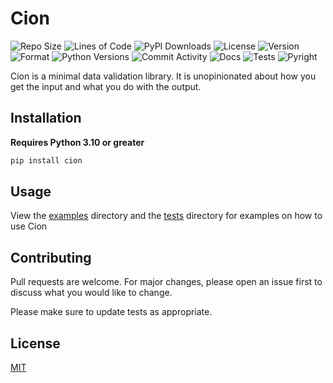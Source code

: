 # Cion
![Repo Size](https://img.shields.io/github/languages/code-size/meizuflux/cion?style=flat)
![Lines of Code](https://img.shields.io/tokei/lines/github/meizuflux/cion?style=flat)
![PyPI Downloads](https://img.shields.io/pypi/dm/cion?style=flat)
![License](https://img.shields.io/pypi/l/cion?style=flat)
![Version](https://img.shields.io/pypi/v/cion?style=flat)
![Format](https://img.shields.io/pypi/format/cion?style=flat)
![Python Versions](https://img.shields.io/pypi/pyversions/cion?style=flat)
![Commit Activity](https://img.shields.io/github/commit-activity/m/meizuflux/cion?style=flat)
![Docs](https://readthedocs.org/projects/cionpy/badge/?style=flat)
![Tests](https://github.com/meizuflux/cion/workflows/tests/badge.svg)
![Pyright](https://github.com/meizuflux/cion/workflows/pyright/badge.svg)


Cion is a minimal data validation library. It is unopinionated about how you get the input and what you do with the output.

## Installation
**Requires Python 3.10 or greater**
```bash
pip install cion
```

## Usage

View the [examples](/examples) directory and the [tests](/tests) directory for examples on how to use Cion

## Contributing
Pull requests are welcome. For major changes, please open an issue first to discuss what you would like to change.

Please make sure to update tests as appropriate.

## License
[MIT](https://choosealicense.com/licenses/mit/)